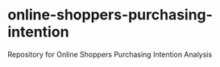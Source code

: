 # online-shoppers-purchasing-intention
Repository for Online Shoppers Purchasing Intention Analysis
